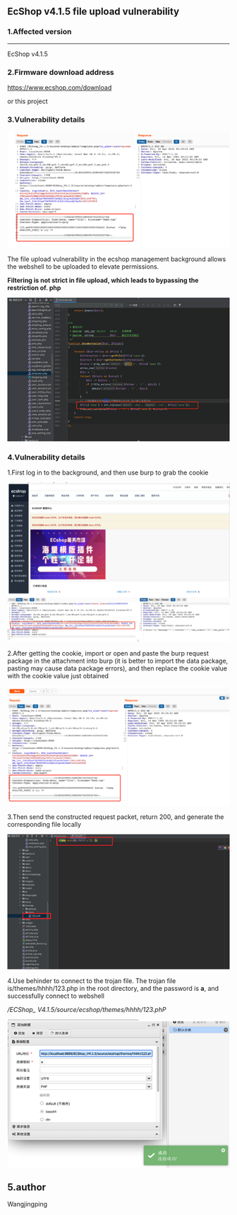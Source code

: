 ## EcShop v4.1.5 file upload vulnerability

### 1.Affected version

----

EcShop v4.1.5

### 2.**Firmware download address**

https://www.ecshop.com/download

or this project

### 3.**Vulnerability details**

![image-20230210211607769](https://github.com/jingping911/exshopbug/blob/main/1.png)

The file upload vulnerability in the ecshop management background allows the webshell to be uploaded to elevate permissions.

**Filtering is not strict in file upload, which leads to bypassing the restriction of. php**

![image-20230210211607769](https://github.com/jingping911/exshopbug/blob/main/7.jpg)


### 4.**Vulnerability details**

1.First log in to the background, and then use burp to grab the cookie

![image-20230210212025434](https://github.com/jingping911/exshopbug/blob/main/2.png)

2.After getting the cookie, import or open and paste the burp request package in the attachment into burp (it is better to import the data package, pasting may cause data package errors), and then replace the cookie value with the cookie value just obtained

![image-20230210212025434](https://github.com/jingping911/exshopbug/blob/main/3.png)

3.Then send the constructed request packet, return 200, and generate the corresponding file locally

![image-20230210212025434](https://github.com/jingping911/exshopbug/blob/main/4.png)

4.Use behinder to connect to the trojan file. The trojan file is/themes/hhhh/123.php in the root directory, and the password is **a**, and successfully connect to webshell

*/ECShop_ V4.1.5/source/ecshop/themes/hhhh/123.phP*


![image-20230210212025434](https://github.com/jingping911/exshopbug/blob/main/5.png)

## 5.author

Wangjingping 
 
